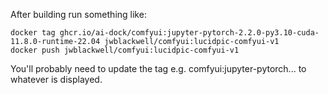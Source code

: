 

After building run something like: 

```
docker tag ghcr.io/ai-dock/comfyui:jupyter-pytorch-2.2.0-py3.10-cuda-11.8.0-runtime-22.04 jwblackwell/comfyui:lucidpic-comfyui-v1
docker push jwblackwell/comfyui:lucidpic-comfyui-v1
```

You'll probably need to update the tag e.g. comfyui:jupyter-pytorch... to whatever is displayed. 

